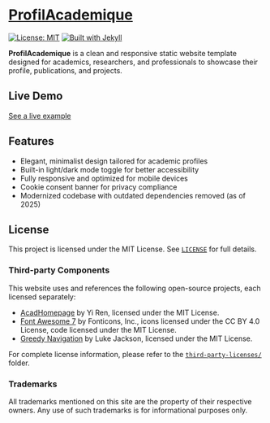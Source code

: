 # [ProfilAcademique](https://github.com/xuweiwen/ProfilAcademique)

[![License: MIT](https://img.shields.io/badge/License-MIT-lightgrey.svg)](https://github.com/xuweiwen/ProfilAcademique/blob/master/LICENSE.txt) [![Built with Jekyll](https://img.shields.io/badge/Built%20with-Jekyll-55b8d3.svg)](https://jekyllrb.com/)

**ProfilAcademique** is a clean and responsive static website template designed for academics, researchers, and professionals to showcase their profile, publications, and projects.

## Live Demo

[See a live example](https://weixu.xyz/ProfilAcademique)

## Features

- Elegant, minimalist design tailored for academic profiles
- Built-in light/dark mode toggle for better accessibility
- Fully responsive and optimized for mobile devices
- Cookie consent banner for privacy compliance
- Modernized codebase with outdated dependencies removed (as of 2025)

## License

This project is licensed under the MIT License. See [`LICENSE`](LICENSE.txt) for full details.

### Third-party Components

This website uses and references the following open-source projects, each licensed separately:

- [AcadHomepage](https://github.com/RayeRen/acad-homepage.github.io) by Yi Ren, licensed under the MIT License.
- [Font Awesome 7](https://fontawesome.com/) by Fonticons, Inc., icons licensed under the CC BY 4.0 License, code licensed under the MIT License.
- [Greedy Navigation](https://github.com/lukejacksonn/GreedyNav) by Luke Jackson, licensed under the MIT License.

For complete license information, please refer to the [`third-party-licenses/`](third-party-licenses/) folder. 

### Trademarks

All trademarks mentioned on this site are the property of their respective owners. Any use of such trademarks is for informational purposes only.